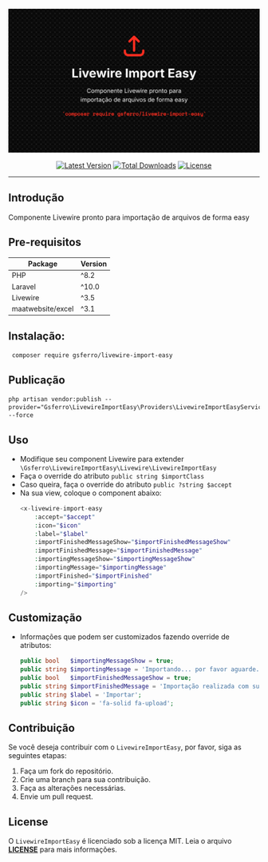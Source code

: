 <p align="center">
    <img src="logo.png" alt="FilterEasy">
    <p align="center">
        <a href="https://packagist.org/packages/gsferro/livewire-import-easy"><img alt="Latest Version" src="https://img.shields.io/packagist/v/gsferro/livewire-import-easy"></a>
        <a href="https://packagist.org/packages/gsferro/livewire-import-easy"><img alt="Total Downloads" src="https://img.shields.io/packagist/dt/gsferro/livewire-import-easy"></a>
        <a href="https://packagist.org/packages/gsferro/livewire-import-easy"><img alt="License" src="https://img.shields.io/packagist/l/gsferro/livewire-import-easy"></a>
    </p>
</p>

------

## Introdução
Componente Livewire pronto para importação de arquivos de forma easy

## Pre-requisitos
| Package  | Version 
|----------|---------|
| PHP      | ^8.2    |
| Laravel  | ^10.0   |
| Livewire | ^3.5    |
| maatwebsite/excel   | ^3.1    |

## Instalação:

```shell 
 composer require gsferro/livewire-import-easy
```

## Publicação

```shell
php artisan vendor:publish --provider="Gsferro\LivewireImportEasy\Providers\LivewireImportEasyServiceProvider" --force
```

## Uso

- Modifique seu component Livewire para extender `\Gsferro\LivewireImportEasy\Livewire\LivewireImportEasy`
- Faça o override do atributo `public string $importClass`
- Caso queira, faça o override do atributo `public ?string $accept`
- Na sua view, coloque o component abaixo:
    ```php 
    <x-livewire-import-easy
        :accept="$accept"
        :icon="$icon"
        :label="$label"
        :importFinishedMessageShow="$importFinishedMessageShow"
        :importFinishedMessage="$importFinishedMessage"
        :importingMessageShow="$importingMessageShow"
        :importingMessage="$importingMessage"
        :importFinished="$importFinished"
        :importing="$importing"
    />
    ```

## Customização
- Informações que podem ser customizados fazendo override de atributos:
   ```php 
  public bool   $importingMessageShow = true;
  public string $importingMessage = 'Importando... por favor aguarde.';
  public bool   $importFinishedMessageShow = true;
  public string $importFinishedMessage = 'Importação realizada com sucesso!';
  public string $label = 'Importar';
  public string $icon = 'fa-solid fa-upload';
  ```

## Contribuição

Se você deseja contribuir com o `LivewireImportEasy`, por favor, siga as seguintes etapas:

1. Faça um fork do repositório.
1. Crie uma branch para sua contribuição.
1. Faça as alterações necessárias.
1. Envie um pull request.

## License

O `LivewireImportEasy` é licenciado sob a licença MIT. Leia o arquivo **[LICENSE](https://opensource.org/licenses/MIT)** para mais informações.
